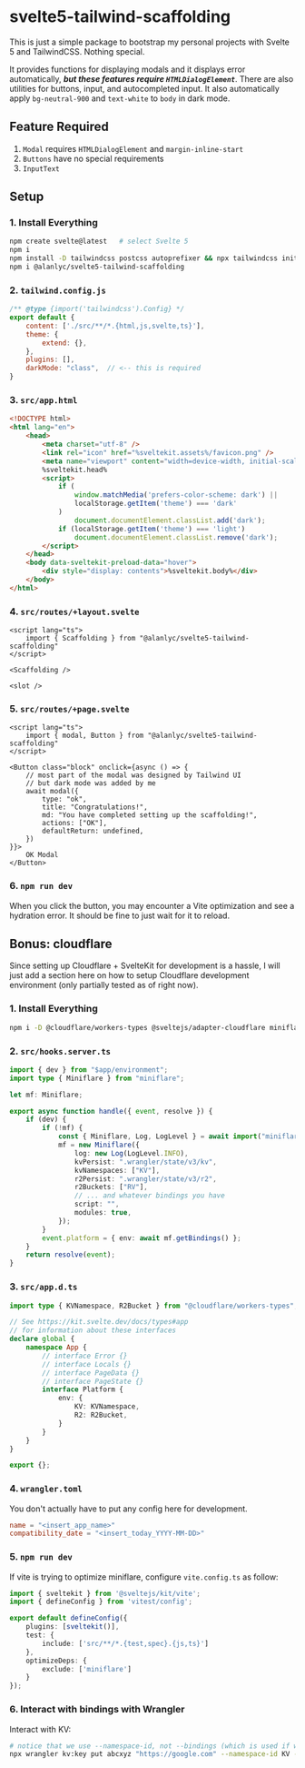 # svelte5-tailwind-scaffolding

This is just a simple package to bootstrap my personal projects with Svelte 5 and TailwindCSS. Nothing special.

It provides functions for displaying modals and it displays error automatically, ***but these features require `HTMLDialogElement`***. There are also utilities for buttons, input, and autocompleted input. It also automatically apply `bg-neutral-900` and `text-white` to `body` in dark mode.

## Feature Required
1. `Modal` requires `HTMLDialogElement` and `margin-inline-start`
2. `Buttons` have no special requirements
3. `InputText`

## Setup
### 1. Install Everything
```bash
npm create svelte@latest   # select Svelte 5
npm i
npm install -D tailwindcss postcss autoprefixer && npx tailwindcss init -p
npm i @alanlyc/svelte5-tailwind-scaffolding
```
### 2. `tailwind.config.js`
```js
/** @type {import('tailwindcss').Config} */
export default {
    content: ['./src/**/*.{html,js,svelte,ts}'],
    theme: {
        extend: {},
    },
    plugins: [],
    darkMode: "class",  // <-- this is required
}
```
### 3. `src/app.html`
```html
<!DOCTYPE html>
<html lang="en">
    <head>
        <meta charset="utf-8" />
        <link rel="icon" href="%sveltekit.assets%/favicon.png" />
        <meta name="viewport" content="width=device-width, initial-scale=1" />
        %sveltekit.head%
        <script>
            if (
                window.matchMedia('prefers-color-scheme: dark') ||
                localStorage.getItem('theme') === 'dark'
            )
                document.documentElement.classList.add('dark');
            if (localStorage.getItem('theme') === 'light')
                document.documentElement.classList.remove('dark');
        </script>
    </head>
    <body data-sveltekit-preload-data="hover">
        <div style="display: contents">%sveltekit.body%</div>
    </body>
</html>
```
### 4. `src/routes/+layout.svelte`
```svelte
<script lang="ts">
    import { Scaffolding } from "@alanlyc/svelte5-tailwind-scaffolding"
</script>

<Scaffolding />

<slot />
```
### 5. `src/routes/+page.svelte`
```svelte
<script lang="ts">
    import { modal, Button } from "@alanlyc/svelte5-tailwind-scaffolding"
</script>

<Button class="block" onclick={async () => {
    // most part of the modal was designed by Tailwind UI
    // but dark mode was added by me
    await modal({
        type: "ok",
        title: "Congratulations!",
        md: "You have completed setting up the scaffolding!",
        actions: ["OK"],
		defaultReturn: undefined,
    })
}}>
    OK Modal
</Button>
```
### 6. `npm run dev`
When you click the button, you may encounter a Vite optimization and see a hydration error. It should be fine to just wait for it to reload.

## Bonus: cloudflare
Since setting up Cloudflare + SvelteKit for development is a hassle, I will just add a section here on how to setup Cloudflare development environment (only partially tested as of right now).

### 1. Install Everything
```bash
npm i -D @cloudflare/workers-types @sveltejs/adapter-cloudflare miniflare
```
### 2. `src/hooks.server.ts`
```ts
import { dev } from "$app/environment";
import type { Miniflare } from "miniflare";

let mf: Miniflare;

export async function handle({ event, resolve }) {
    if (dev) {
        if (!mf) {
            const { Miniflare, Log, LogLevel } = await import("miniflare");
            mf = new Miniflare({
                log: new Log(LogLevel.INFO),
                kvPersist: ".wrangler/state/v3/kv",
                kvNamespaces: ["KV"],
                r2Persist: ".wrangler/state/v3/r2",
                r2Buckets: ["RV"],
                // ... and whatever bindings you have
                script: "",
                modules: true,
            });
        }
        event.platform = { env: await mf.getBindings() };
    }
    return resolve(event);
}
```
### 3. `src/app.d.ts`
```ts
import type { KVNamespace, R2Bucket } from "@cloudflare/workers-types";

// See https://kit.svelte.dev/docs/types#app
// for information about these interfaces
declare global {
    namespace App {
        // interface Error {}
        // interface Locals {}
        // interface PageData {}
        // interface PageState {}
        interface Platform {
            env: {
                KV: KVNamespace,
                R2: R2Bucket,
            }
        }
    }
}

export {};
```
### 4. `wrangler.toml`
You don't actually have to put any config here for development.
```toml
name = "<insert_app_name>"
compatibility_date = "<insert_today_YYYY-MM-DD>"
```
### 5. `npm run dev`
If vite is trying to optimize miniflare, configure `vite.config.ts` as follow:
```ts
import { sveltekit } from '@sveltejs/kit/vite';
import { defineConfig } from 'vitest/config';

export default defineConfig({
    plugins: [sveltekit()],
    test: {
        include: ['src/**/*.{test,spec}.{js,ts}']
    },
    optimizeDeps: {
        exclude: ['miniflare']
    }
});
```
### 6. Interact with bindings with Wrangler
Interact with KV:
```bash
# notice that we use --namespace-id, not --bindings (which is used if we actually use wrangler.toml)
npx wrangler kv:key put abcxyz "https://google.com" --namespace-id KV --local
```